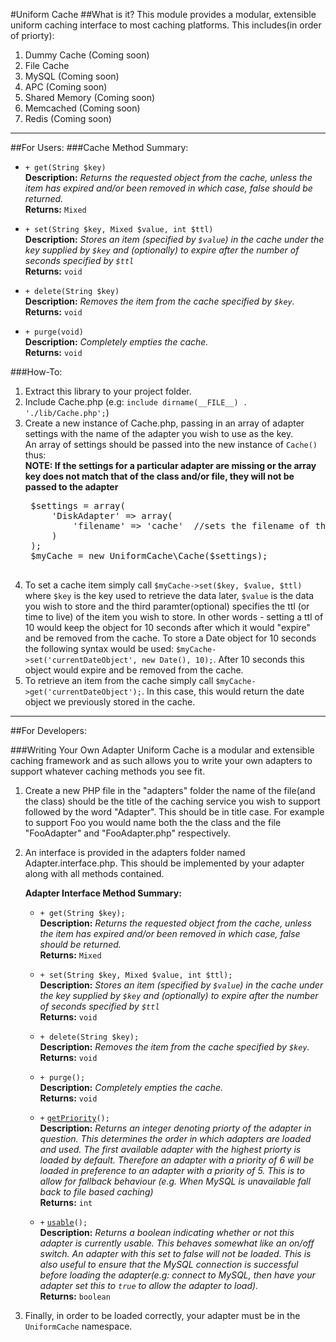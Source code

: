 #Uniform Cache
##What is it?
This module provides a modular, extensible uniform caching interface to most caching platforms. This includes(in order of priorty):  

1. Dummy Cache (Coming soon)  
1. File Cache  
1. MySQL (Coming soon)  
1. APC (Coming soon)
1. Shared Memory (Coming soon)  
1. Memcached (Coming soon)  
1. Redis (Coming soon)  

---
##For Users:
###Cache Method Summary:

- ``+ get(String $key)``  
	**Description:** *Returns the requested object from the cache, unless the item has expired and/or been removed in which case, false should be returned.*   
	**Returns:** ``Mixed``  

- ``+ set(String $key, Mixed $value, int $ttl)``  
	**Description:** *Stores an item (specified by ``$value``) in the cache under the key supplied by ``$key`` and (optionally) to expire after the number of seconds specified by ``$ttl``*  
	**Returns:** ``void``

- ``+ delete(String $key)``  
	**Description:** *Removes the item from the cache specified by ``$key``.*  
	**Returns:**  ``void``

- ``+ purge(void)``  
	**Description:** *Completely empties the cache.*  
	**Returns:** ``void``  

###How-To:  
1. Extract this library to your project folder.
1. Include Cache.php (e.g: ``include dirname(__FILE__) . './lib/Cache.php';``)
1. Create a new instance of Cache.php, passing in an array of adapter settings with the name of the adapter you wish to use as the key.  
An array of settings should be passed into the new instance of ``Cache()`` thus:  
	**NOTE: If the settings for a particular adapter are missing or the array key does not match that of the class and/or file, they will not be passed to the adapter**
	<pre>
	$settings = array(  
		'DiskAdapter' => array(  
			'filename' => 'cache'  //sets the filename of the cachefile.
		)  
	);
	$myCache = new UniformCache\Cache($settings);
	</pre>	
1. To set a cache item simply call ``$myCache->set($key, $value, $ttl)`` where ``$key`` is the key used to retrieve the data later, ``$value`` is the data you wish to store and the third paramter(optional) specifies the ttl (or time to live) of the item you wish to store. In other words - setting a ttl of 10 would keep the object for 10 seconds after which it would "expire" and be removed from the cache. To store a Date object for 10 seconds the following syntax would be used: ``$myCache->set('currentDateObject', new Date(), 10);``. After 10 seconds this object would expire and be removed from the cache.
1. To retrieve an item from the cache simply call ``$myCache->get('currentDateObject');``. In this case, this would return the date object we previously stored in the cache.

---
##For Developers:

###Writing Your Own Adapter
Uniform Cache is a modular and extensible caching framework and as such allows you to write your own adapters to support whatever caching methods you see fit.

1. Create a new PHP file in the "adapters" folder the name of the file(and the class) should be the title of the caching service you wish to support followed by the word "Adapter". This should be in title case. For example to support Foo you would name both the the class and the file "FooAdapter" and "FooAdapter.php" respectively.  
1. An interface is provided in the adapters folder named Adapter.interface.php. This should be implemented by your adapter along with all methods contained.  

	**Adapter Interface Method Summary:**  
	- ``+ get(String $key);``  
		**Description:** *Returns the requested object from the cache, unless the item has expired and/or been removed in which case, false should be returned.*  
		**Returns:** ``Mixed``

	- ``+ set(String $key, Mixed $value, int $ttl);``  
		**Description:** *Stores an item (specified by ``$value``) in the cache under the key supplied by ``$key`` and (optionally) to expire after the number of seconds specified by ``$ttl``*  
		**Returns:** ``void``

	- ``+ delete(String $key);``  
		**Description:** *Removes the item from the cache specified by ``$key``.*  
		**Returns:** ``void``  

	- ``+ purge();``  
		**Description:** *Completely empties the cache.*  
		**Returns:** ``void``

	- ``+`` <u>``getPriority``</u>``();``  
		**Description:** *Returns an integer denoting priorty of the adapter in question. This determines the order in which adapters are loaded and used. The first available adapter with the highest priorty is loaded by default. Therefore an adapter with a priority of 6 will be loaded in preference to an adapter with a priority of 5. This is to allow for fallback behaviour (e.g. When MySQL is unavailable fall back to file based caching)*  
		**Returns:** ``int``

	- ``+`` <u>``usable``</u>``();``  
		**Description:** *Returns a boolean indicating whether or not this adapter is currently usable. This behaves somewhat like an on/off switch. An adapter with this set to false will not be loaded. This is also useful to ensure that the MySQL connection is successful before loading the adapter(e.g: connect to MySQL, then have your adapter set this to ``true`` to allow the adapter to load).*  
		**Returns:** ``boolean``	
1. Finally, in order to be loaded correctly, your adapter must be in the ``UniformCache`` namespace.